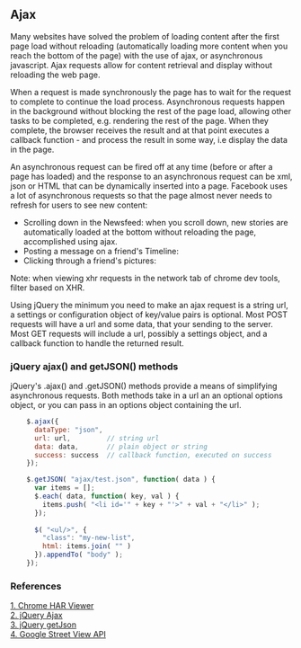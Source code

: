 ## Ajax

Many websites have solved the problem of loading content after the first page load without reloading (automatically loading more content when you reach the bottom of the page) with the use of ajax, or asynchronous javascript. Ajax requests allow for content retrieval and display without reloading the web page.

When a request is made synchronously the page has to wait for the request to complete to continue the load process. Asynchronous requests happen in the background without blocking the rest of the page load, allowing other tasks to be completed, e.g. rendering the rest of the page. When they complete, the browser receives the result and at that point executes a callback function - and process the result in some way, i.e display the data in the page.

An asynchronous request can be fired off at any time (before or after a page has loaded) and the response to an asynchronous request can be xml, json or HTML that can be dynamically inserted into a page. Facebook uses a lot of asynchronous requests so that the page almost never needs to refresh for users to see new content:
 * Scrolling down in the Newsfeed: when you scroll down, new stories are automatically loaded at the bottom without reloading the page, accomplished using ajax.
 * Posting a message on a friend's Timeline:
 * Clicking through a friend's pictures: 

Note: when viewing xhr requests in the network tab of chrome dev tools, filter based on XHR.   

Using jQuery the minimum you need to make an ajax request is a string url, a settings or configuration object of key/value pairs is optional. Most POST requests will have a url and some data, that your sending to the server. Most GET requests will include a url, possibly a settings object, and a callback function to handle the returned result.


### jQuery ajax() and getJSON() methods

jQuery's .ajax() and .getJSON() methods provide a means of simplifying asynchronous requests. Both methods take in a url an an optional options object, or you can pass in an options object containing the url.


```javascript
    $.ajax({
      dataType: "json",
      url: url,         // string url
      data: data,       // plain object or string
      success: success  // callback function, executed on success
    });
```

```javascript
    $.getJSON( "ajax/test.json", function( data ) {
      var items = [];
      $.each( data, function( key, val ) {
        items.push( "<li id='" + key + "'>" + val + "</li>" );
      });
     
      $( "<ul/>", {
        "class": "my-new-list",
        html: items.join( "" )
      }).appendTo( "body" );
    });
```




### References

[1. Chrome HAR Viewer](http://ericduran.github.io/chromeHAR/)  
[2. jQuery Ajax](http://api.jquery.com/jquery.ajax/)  
[3. jQuery getJson](http://api.jquery.com/jquery.getjson/)  
[4. Google Street View API](https://developers.google.com/maps/documentation/streetview/)  
  